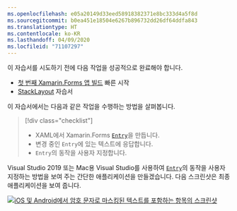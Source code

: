 ```yaml
---
ms.openlocfilehash: e05a20149d33eed58918382371e8bc333d4a5f8d
ms.sourcegitcommit: b0ea451e18504e6267b896732dd26df64ddfa843
ms.translationtype: HT
ms.contentlocale: ko-KR
ms.lasthandoff: 04/09/2020
ms.locfileid: "71107297"
---
```

이 자습서를 시도하기 전에 다음 작업을 성공적으로 완료해야 합니다.

- [첫 번째 Xamarin.Forms 앱 빌드](~/get-started/first-app/index.md) 빠른 시작
- [StackLayout](~/get-started/tutorials/stacklayout/index.yml) 자습서

이 자습서에서는 다음과 같은 작업을 수행하는 방법을 살펴봅니다.

> [!div class="checklist"]
>
> - XAML에서 Xamarin.Forms [`Entry`](xref:Xamarin.Forms.Entry)을 만듭니다.
> - 변경 중인 `Entry`에 있는 텍스트에 응답합니다.
> - `Entry`의 동작을 사용자 지정합니다.

Visual Studio 2019 또는 Mac용 Visual Studio를 사용하여 [`Entry`](xref:Xamarin.Forms.Entry)의 동작을 사용자 지정하는 방법을 보여 주는 간단한 애플리케이션을 만들겠습니다. 다음 스크린샷은 최종 애플리케이션을 보여 줍니다.

[![iOS 및 Android에서 암호 문자로 마스킹된 텍스트를 포함하는 항목의 스크린샷](../images/customize-behavior.png "마스킹된 암호 문자를 포함하는 항목")](../images/customize-behavior-large.png#lightbox "마스킹된 암호 문자를 포함하는 항목")
